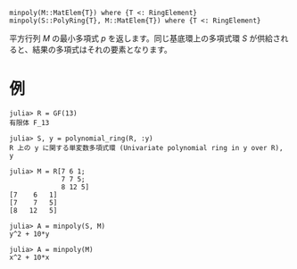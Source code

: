 ```
minpoly(M::MatElem{T}) where {T <: RingElement}
minpoly(S::PolyRing{T}, M::MatElem{T}) where {T <: RingElement}
```

平方行列 $M$ の最小多項式 $p$ を返します。同じ基底環上の多項式環 $S$ が供給されると、結果の多項式はそれの要素となります。

# 例

```jldoctest
julia> R = GF(13)
有限体 F_13

julia> S, y = polynomial_ring(R, :y)
R 上の y に関する単変数多項式環 (Univariate polynomial ring in y over R), y

julia> M = R[7 6 1;
             7 7 5;
             8 12 5]
[7    6   1]
[7    7   5]
[8   12   5]

julia> A = minpoly(S, M)
y^2 + 10*y

julia> A = minpoly(M)
x^2 + 10*x

```
